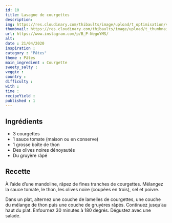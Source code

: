 ```yaml
---
id: 10
title: Lasagne de courgettes
description: 
img: https://res.cloudinary.com/thibaults/image/upload/t_optimisation/v1600522281/Recipes/20200421_lasagne_courgettes.jpg
thumbnail: https://res.cloudinary.com/thibaults/image/upload/t_thumbnail_josie/v1600522281/Recipes/20200421_lasagne_courgettes.jpg
url: https://www.instagram.com/p/B_P-NegoYMS/
alt: 
date : 21/04/2020
inspiration :
category : "Pâtes"
theme : Pâtes
main_ingredient : Courgette
sweety_salty : 
veggie : 
country :
difficulty :
with : 
time : 
recipeYield : 
published : 1
---
```


## Ingrédients
 - 3 courgettes
 - 1 sauce tomate (maison ou en conserve)
 - 1 grosse boîte de thon
 - Des olives noires dénoyautés
 - Du gruyère râpé

## Recette
À l’aide d’une mandoline, râpez de fines tranches de courgettes. Mélangez la sauce tomate, le thon, les olives noire (coupées en trois), sel et poivre.

Dans un plat, alternez une couche de lamelles de courgettes, une couche du mélange de thon puis une couche de gruyères râpés. Continuez jusqu’au haut du plat. Enfournez 30 minutes à 180 degrés. Dégustez avec une salade.